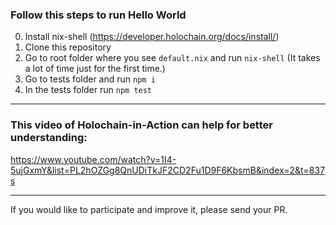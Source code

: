 ### Follow this steps to run Hello World

0. Install nix-shell (https://developer.holochain.org/docs/install/)
1. Clone this repository
2. Go to root folder where you see `default.nix` and run `nix-shell` (It takes a lot of time just for the first time.)
3. Go to tests folder and run `npm i`
4. In the tests folder run `npm test`
___________

### This video of Holochain-in-Action can help for better understanding:
https://www.youtube.com/watch?v=1I4-5ujGxmY&list=PL2hOZGg8QnUDiTkJF2CD2Fu1D9F6KbsmB&index=2&t=837s

__________

If you would like to participate and improve it, please send your PR.